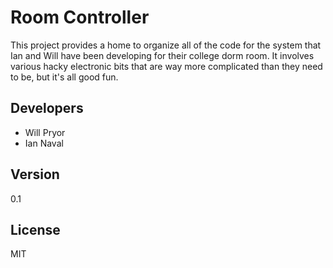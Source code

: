 Room Controller
===============

This project provides a home to organize all of the code for the system that Ian and Will have been developing for their college dorm room. It involves various hacky electronic bits that are way more complicated than they need to be, but it's all good fun.

Developers
----------
 - Will Pryor
 - Ian Naval

Version
-------
0.1

License
-------

MIT
